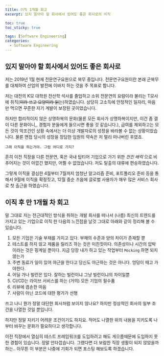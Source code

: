 ```yaml
---
title: 이직 1개월 회고
excerpt: 있지 말아야 할 회사에서 있어도 좋은 회사로의 이직

toc: true
toc_sticky: true

tags: [Software Engineering]
categories:
  - Software Engineering
---
```


## 있지 말아야 할 회사에서 있어도 좋은 회사로

저는 2019년 1월 현재 전문연구요원으로 복무 중입니다. 전문연구요원이란 본래 군복무를 대체하여 산업의 발전에 이바지 하는 것을 주 목표로 합니다.

저는 대전의 K모 대학원 전산학 석사를 졸업하고 소위 전문연의 요람이라 불리는 T모사에 취직(~~이라 쓰고 요양이라 읽는~~)하였습니다. 상당히 고소득에 안정적인 일자리, 마음만 먹으면 꾸준한 자기 계발이 보장된 곳이었습니다.

하지만 합리적이지 않은 상명하복의 문화(물론 모든 회사가 상명하복이지만, 이건 좀 결이 다른 문화이니,, 경험자 분들에게 들으시면 좋을 것 같습니다.), 급여를 제외하고는 모든 것이 악조건인 상황 속에서는 더 이상 개발자로의 성장을 바라볼 수 없는 상황이었습니다. 물론 면접 당시의 성장을 장담한 임원의 약속은 저 멀리 떠나버린 후였죠.

`그래 이직을 하는거야. 그럼 어디로 가지?`

흔히 이전 직장을 다른 전문연, 혹은 국내 탑티어 기업으로 가기 위한 *전진 배럭* 으로 비추어지는 것이 아깝긴 했지만, 어쩔 수 없었습니다. 저도 탈출의 대류에 편승하였습니다.

그렇게 이직을 결심한 4월부터 7월까지 엄청난 알고리즘 준비, 포트폴리오 준비 등을 통해서 9월에 이직을 확정짓고, 12월 중순 즈음에 글로벌 사용자가 매우 많은 서비스 회사로 첫 출근을 하였습니다.

## 이직 후 만 1개월 차 회고

말 그대로 저는 전근대적인 방식을 취하는 개발 회사를 떠나서 (나름) 최신의 트렌드를 가지고 있는 기업으로 이직 한 다음의 느낀점을 날것 그대로 아래와 같이 정리해 볼 수 있습니다.

1. 모든 기업은 기술 부채를 가지고 있다. 부채의 수준과 양의 차이가 존재할 뿐
2. 테스트를 하지 않고 제품을 릴리즈 하는 것은 미친짓이다. 의존성이나 시간의 압박이라는 것은 핑계일 뿐이다. 지금 당장 내가 하고 있는 작업부터 `Mocking` 하면 되지 않는가
3. 주변 동료가 일이 있어 야근을 한다고 당신도 야근하는 것은 아니다. 엉덩이 때고 가야한다.
4. 어딜 가나 빌런은 있다. 잘하는 빌런이냐 그냥 빌런이냐의 차이일뿐
5. CI/CD는 라이브 서비스를 하는 (거의) 모든 기업의 필수품
6. 리뷰에 겸손한 마음
7. 사람이 아닌 코드에 대한 평가가 선행

쓰고 나니 뭔가 정말 대단한 회사처럼 보이지 않나요? 하지만 정상적인 회사의 일부 조건을 나열한 것일 뿐입니다.

하지만 정말 지키기 어려운 조건이기도 하지요. 적어도 나열한 위의 내용을 지키도록 나부터 바꾸는 문화가 필요하다고 생각합니다.

이전 직장에서 열심히 테스트 프레임워크를 도입하려고 해도 게으름때문에 도입하지 못한 경험이 있습니다. 정말 안타깝습니다. 그랬다면 더 보람찬 직장 생활이 되지 않았을까하는.. 아무튼 이 부분은 나중에 기회가 되면 포스팅 해보도록 하겠습니다.
